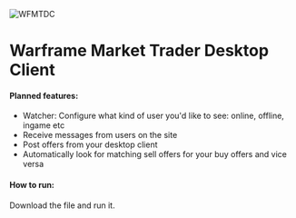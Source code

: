 ![WFMTDC](https://i.imgur.com/FbW3lp8.png)
# Warframe Market Trader Desktop Client

#### Planned features:
 - Watcher: Configure what kind of user you'd like to see: online, offline, ingame etc
 - Receive messages from users on the site
 - Post offers from your desktop  client 
 - Automatically look for matching sell offers for your buy
   offers and vice versa

#### How to run:
Download the file and run it.
